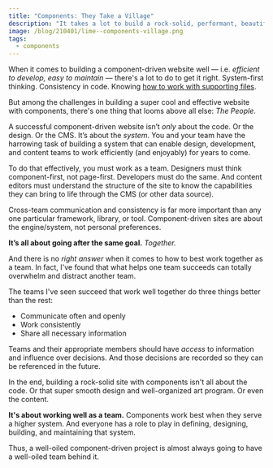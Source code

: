 ```yaml
---
title: "Components: They Take a Village"
description: "It takes a lot to build a rock-solid, performant, beautiful, well-organized, component-driven site. But there's one thing that matters more than the rest."
image: /blog/210401/lime--components-village.png
tags:
  - components
---
```


When it comes to building a component-driven website well — i.e. _efficient to develop, easy to maintain_ — there's a lot to do to get it right. System-first thinking. Consistency in code. Knowing [how to work with supporting files](/blog/organize-components-by-keeping-related-files-close/).

But among the challenges in building a super cool and effective website with components, there's one thing that looms above all else: _The People_.

A successful component-driven website isn’t _only_ about the code. Or the design. Or the CMS. It’s about the _system_. You and your team have the harrowing task of building a system that can enable design, development, and content teams to work efficiently (and enjoyably) for years to come.

To do that effectively, you must work as a team. Designers must think component-first, not page-first. Developers must do the same. And content editors must understand the structure of the site to know the capabilities they can bring to life through the CMS (or other data source).

Cross-team communication and consistency is far more important than any one particular framework, library, or tool. Component-driven sites are about the engine/system, not personal preferences.

**It’s all about going after the same goal.** _Together._

And there is no _right answer_ when it comes to how to best work together as a team. In fact, I've found that what helps one team succeeds can totally overwhelm and distract another team.

The teams I've seen succeed that work well together do three things better than the rest:

- Communicate often and openly
- Work consistently
- Share all necessary information

Teams and their appropriate members should have _access_ to information and influence over decisions. And those decisions are recorded so they can be referenced in the future.

In the end, building a rock-solid site with components isn't all about the code. Or that super smooth design and well-organized art program. Or even the content.

**It's about working well as a team.** Components work best when they serve a higher system. And everyone has a role to play in defining, designing, building, and maintaining that system.

Thus, a well-oiled component-driven project is almost always going to have a well-oiled team behind it.
